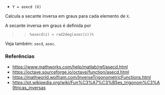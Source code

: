 - `Y = asecd (X)`

Calcula a secante inversa em graus para cada elemento de `X`.

A secante inversa em graus é definida por

> > `%asecd(z) = rad2deg(asec(z))%`

Veja também: `secd`, `asec`.

### Referências

- https://www.mathworks.com/help/matlab/ref/asecd.html
- https://octave.sourceforge.io/octave/function/asecd.html
- https://mathworld.wolfram.com/InverseTrigonometricFunctions.html
- https://pt.wikipedia.org/wiki/Fun%C3%A7%C3%B5es_trigonom%C3%A9tricas_inversas
